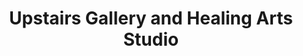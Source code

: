 ---
title: "Upstairs Gallery and Healing Arts Studio"
url: /rensselaer/upstairs-gallery-and-healing-arts-studio/
shop: Kunst
---